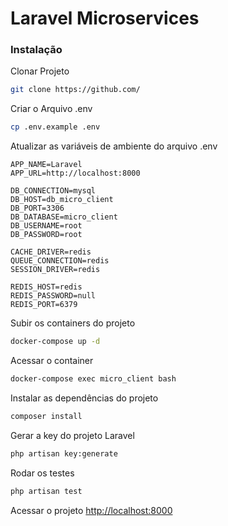 # Laravel Microservices

### Instalação
Clonar Projeto
```sh
git clone https://github.com/
```

Criar o Arquivo .env
```sh
cp .env.example .env
```

Atualizar as variáveis de ambiente do arquivo .env
```dosini
APP_NAME=Laravel
APP_URL=http://localhost:8000

DB_CONNECTION=mysql
DB_HOST=db_micro_client
DB_PORT=3306
DB_DATABASE=micro_client
DB_USERNAME=root
DB_PASSWORD=root

CACHE_DRIVER=redis
QUEUE_CONNECTION=redis
SESSION_DRIVER=redis

REDIS_HOST=redis
REDIS_PASSWORD=null
REDIS_PORT=6379
```

Subir os containers do projeto
```sh
docker-compose up -d
```

Acessar o container
```sh
docker-compose exec micro_client bash
```

Instalar as dependências do projeto
```sh
composer install
```

Gerar a key do projeto Laravel
```sh
php artisan key:generate
```

Rodar os testes
```sh
php artisan test
```

Acessar o projeto
[http://localhost:8000](http://localhost:8000)
